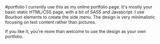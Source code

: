 #portfolio
I currently use this as my online portfolio page.
It's mostly your basic static HTML/CSS page, with a bit of SASS and Javascript.
I use Bourbon elements to create the side menu.
The design is very minimalistic focusing on text content rather than pictures.

If you like it, you're more than welcome to use the design as your own portfolio.